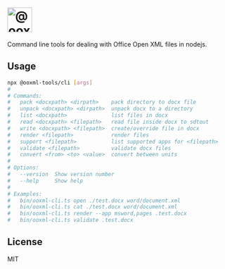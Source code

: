 # <img alt="@ooxml-tools/cli" height="56" src="https://github.com/user-attachments/assets/aab3d389-6c30-4d5b-932d-2abe7734e21e" />

Command line tools for dealing with Office Open XML files in nodejs.

## Usage

```bash
npx @ooxml-tools/cli [args]
#
# Commands:
#   pack <docxpath> <dirpath>    pack directory to docx file
#   unpack <docxpath> <dirpath>  unpack docx to a directory
#   list <docxpath>              list files in docx
#   read <docxpath> <filepath>   read file inside docx to sdtout
#   write <docxpath> <filepath>  create/override file in docx
#   render <filepath>            render files
#   support <filepath>           list supported apps for <filepath>
#   validate <filepath>          validate docx files
#   convert <from> <to> <value>  convert between units
#
# Options:
#   --version  Show version number                                       [boolean]
#   --help     Show help                                                 [boolean]
#
# Examples:
#   bin/ooxml-cli.ts open ./test.docx word/document.xml
#   bin/ooxml-cli.ts cat ./test.docx word/document.xml
#   bin/ooxml-cli.ts render --app msword,pages .test.docx
#   bin/ooxml-cli.ts validate .test.docx
```

## License

MIT
